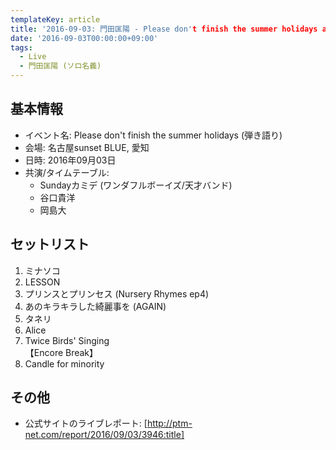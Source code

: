 ```yaml
---
templateKey: article
title: '2016-09-03: 門田匡陽 - Please don't finish the summer holidays at 名古屋sunset BLUE'
date: '2016-09-03T00:00:00+09:00'
tags:
  - Live
  - 門田匡陽 (ソロ名義)
---
```

## 基本情報

* イベント名: Please don't finish the summer holidays (弾き語り)
* 会場: 名古屋sunset BLUE, 愛知
* 日時: 2016年09月03日
* 共演/タイムテーブル:
  * Sundayカミデ (ワンダフルボーイズ/天才バンド)
  * 谷口貴洋
  * 岡島大

## セットリスト

1. ミナソコ
1. LESSON
1. プリンスとプリンセス (Nursery Rhymes ep4)
1. あのキラキラした綺麗事を (AGAIN)
1. タネリ
1. Alice
1. Twice Birds' Singing<br>
   【Encore Break】
1. Candle for minority

## その他

* 公式サイトのライブレポート: [http://ptm-net.com/report/2016/09/03/3946:title] 
